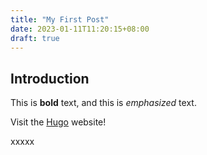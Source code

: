 ```yaml
---
title: "My First Post"
date: 2023-01-11T11:20:15+08:00
draft: true
---
```


## Introduction

This is **bold** text, and this is *emphasized* text.

Visit the [Hugo](https://gohugo.io) website!

xxxxx